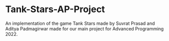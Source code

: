 # Tank-Stars-AP-Project
An implementation of the game Tank Stars made by Suvrat Prasad and Aditya Padmagirwar made for our main project for Advanced Programming 2022.
